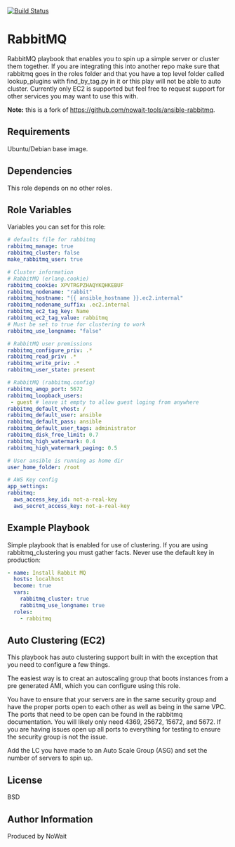 [![Build Status](https://travis-ci.org/mediapeers/ansible-role-rabbitmq.svg?branch=master)](https://travis-ci.org/mediapeers/ansible-role-rabbitmq)


# RabbitMQ
RabbitMQ playbook that enables you to spin up a simple server or cluster them together.
If you are integrating this into another repo make sure that rabbitmq goes in the roles folder and that you have a
top level folder called lookup_plugins with find_by_tag.py in it or this play will not be able to auto cluster.
Currently only EC2 is supported but feel free to request support for other services you may want to use this with.

**Note:** this is a fork of https://github.com/nowait-tools/ansible-rabbitmq.

## Requirements
Ubuntu/Debian base image.

## Dependencies
This role depends on no other roles.

## Role Variables
Variables you can set for this role:

```yaml
# defaults file for rabbitmq
rabbitmq_manage: true
rabbitmq_cluster: false
make_rabbitmq_user: true

# Cluster information
# RabbitMQ (erlang.cookie)
rabbitmq_cookie: XPVTRGPZHAQYKQHKEBUF
rabbitmq_nodename: "rabbit"
rabbitmq_hostname: "{{ ansible_hostname }}.ec2.internal"
rabbitmq_nodename_suffix: .ec2.internal
rabbitmq_ec2_tag_key: Name
rabbitmq_ec2_tag_value: rabbitmq
# Must be set to true for clustering to work
rabbitmq_use_longname: "false"

# RabbitMQ user premissions
rabbitmq_configure_priv: .*
rabbitmq_read_priv: .*
rabbitmq_write_priv: .*
rabbitmq_user_state: present

# RabbitMQ (rabbitmq.config)
rabbitmq_amqp_port: 5672
rabbitmq_loopback_users:
 - guest # leave it empty to allow guest loging from anywhere
rabbitmq_default_vhost: /
rabbitmq_default_user: ansible
rabbitmq_default_pass: ansible
rabbitmq_default_user_tags: administrator
rabbitmq_disk_free_limit: 0.7
rabbitmq_high_watermark: 0.4
rabbitmq_high_watermark_paging: 0.5

# User ansible is running as home dir
user_home_folder: /root

# AWS Key config
app_settings:
rabbitmq:
  aws_access_key_id: not-a-real-key
  aws_secret_access_key: not-a-real-key
```


## Example Playbook
Simple playbook that is enabled for use of clustering. If you are using rabbitmq_clustering you must gather facts. Never use the default key in production:

```yaml
- name: Install Rabbit MQ
  hosts: localhost
  become: true
  vars:
    rabbitmq_cluster: true
    rabbitmq_use_longname: true
  roles:
    - rabbitmq
```

## Auto Clustering (EC2)
This playbook has auto clustering support built in with the exception that you need to configure a few things.

The easiest way is to creat an autoscaling group that boots instances from a pre generated AMI, which you can configure 
using this role.

You have to ensure that your servers are in the same security group and have the proper ports open to
each other as well as being in the same VPC.
The ports that need to be open can be found in the rabbitmq documentation. You will likely only need 4369, 25672, 15672, and 5672. 
If you are having issues open up all ports to everything for testing to ensure the security group is not the issue.

Add the LC you have made to an Auto Scale Group (ASG) and set the number of servers to spin up.

## License
BSD

## Author Information
Produced by NoWait

